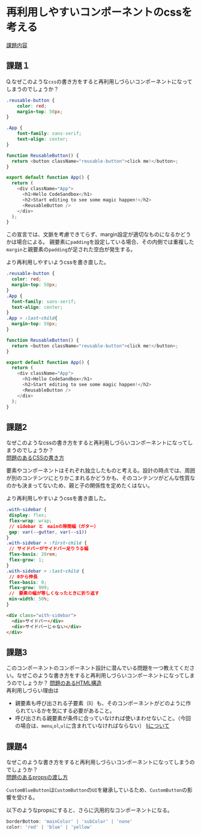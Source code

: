 # 再利用しやすいコンポーネントのcssを考える
[課題内容](https://airtable.com/appPxhCPFYGqqN9YU/tblVlFr2q4lIqDKYc/viwX8r6DpCRp80swL/recYV2Lg2Fl0QIN4s?blocks=hide)

## 課題１
Q.なぜこのような`css`の書き方をすると再利用しづらいコンポーネントになってしまうのでしょうか？
```css
.reusable-button {
    color: red;
    margin-top: 50px;
}

.App {
    font-family: sans-serif;
    text-align: center;
}
```
```javascript
function ReusableButton() {
  return <button className="reusable-button">click me!</button>;
}

export default function App() {
  return (
    <div className="App">
      <h1>Hello CodeSandbox</h1>
      <h2>Start editing to see some magic happen!</h2>
      <ReusableButton />
    </div>
  );
}
```
この宣言では、文脈を考慮できてらず、margin設定が適切なものになるかどうかは場合による。
親要素に`padding`を設定している場合、その内側では重複した`margin`と親要素の`padding`が足された空白が発生する。

より再利用しやすいようcssを書き直した。
```css
.reusable-button {
  color: red;
  margin-top: 50px;
}
.App {
  font-family: sans-serif;
  text-align: center;
}
.App > :last-child{
  margin-top: 50px;
}
```
```javascript
function ReusableButton() {
  return <button className="reusable-button">click me!</button>;
}

export default function App() {
  return (
    <div className="App">
      <h1>Hello CodeSandbox</h1>
      <h2>Start editing to see some magic happen!</h2>
      <ReusableButton />
    </div>
  );
}
```
## 課題2
なぜこのようなcssの書き方をすると再利用しづらいコンポーネントになってしまうのでしょうか？  
[問題のあるCSSの書き方](https://codesandbox.io/s/great-margulis-ir96j?file=/src/App.js)

要素やコンポーネントはそれぞれ独立したものと考える。設計の時点では、周囲が別のコンテンツにとりかこまれるかどうかも、そのコンテンツがどんな性質なのかも決まってないため、親と子の関係性を定めたくはない。

より再利用しやすいようcssを書き直した。
```css
.with-sidebar {
 display: flex;
 flex-wrap: wrap;
 // sidebar と　mainの隙間幅（ガター）
 gap: var(--gutter, var(--s1))
}
.with-sidebar > :first-child {
 // サイドバーがサイドバー足りうる幅
 flex-basis: 20rem;
 flex-grow: 1;   
}
.with-sidebar > :last-child {
 // 0から伸長
 flex-basis: 0;
 flex-grow: 999;
 //　要素の幅が等しくなったときに折り返す
 min-width: 50%;   
}
```

```html
<div class="with-sidebar">
  <div>サイドバー</div>
  <div>サイドバーじゃない</div>
</div>
```

## 課題3
このコンポーネントのコンポーネント設計に潜んでいる問題を一つ教えてください。なぜこのような書き方をすると再利用しづらいコンポーネントになってしまうのでしょうか？
[問題のあるHTML構造](https://codesandbox.io/s/epic-nash-2vbw4?file=/src/App.js)  
再利用しづらい理由は
- 親要素も呼び出される子要素（li）も、そのコンポーネントがどのように作られているかを気にする必要があること。
- 呼び出される親要素が条件に合っていなければ使いまわせないこと。（今回の場合は、`menu`,`ol`,`ul`に含まれていなければならない）
[liについて](https://html.spec.whatwg.org/multipage/grouping-content.html#the-li-element)

## 課題4
なぜこのような書き方をすると再利用しづらいコンポーネントになってしまうのでしょうか？  
[問題のあるpropsの渡し方](https://codesandbox.io/s/aged-glade-6grnuk)

`CustomBlueButton`は`CustomButton`の`UI`を継承しているため、`CustomButton`の影響を受ける。

以下のようなpropsにすると、さらに汎用的なコンポーネントになる。
```javascript
borderBottom: 'mainColor' | 'subColor' | 'none'
color: 'red' | 'blue' | 'yellow'
```